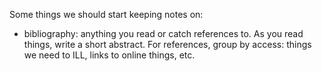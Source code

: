 Some things we should start keeping notes on:

- bibliography:  anything you read or catch references to.  As you read
things, write a short abstract.  For references, group by access:  things
we need to ILL, links to online things, etc.

